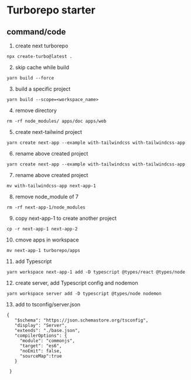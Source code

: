 # Turborepo starter


## command/code

1. create next turborepo
 ```text
 npx create-turbo@latest .
 ```
 
2. skip cache while build
 ```text
 yarn build --force
 ```

 3. build a specific project
 ```text
yarn build --scope=<workspace_name>
 ```

  4. remove directory
 ```text
rm -rf node_modules/ apps/doc apps/web
 ``` 

   5. create next-tailwind project
 ```text
yarn create next-app --example with-tailwindcss with-tailwindcss-app 
 ``` 
  
  6. rename above created project
 ```text
yarn create next-app --example with-tailwindcss with-tailwindcss-app 
 ``` 

7. rename above created project
 ```text
mv with-tailwindcss-app next-app-1
 ``` 

8. remove node_module of 7
 ```text
rm -rf next-app-1/node_modules
 ``` 

9. copy next-app-1 to create another project
 ```text
cp -r next-app-1 next-app-2
 ``` 

 10. cmove apps in workspace
 ```text
mv next-app-1 turborepo/apps
 ``` 

11. add Typescript
 ```text
yarn workspace next-app-1 add -D typescript @types/react @types/node
 ``` 

 12. create server, add Typescript config and nodemon
 ```text
yarn workspace server add -D typescript @types/node nodemon
 ``` 

 13. add to tsconfig/server.json

 ```text
 {
    "$schema": "https://json.schemastore.org/tsconfig",
    "display": "Server",
    "extends": "./base.json",
    "compilerOptions": {
      "module": "commonjs",
      "target": "es6",
      "noEmit": false,
      "sourceMap":true
    }
    
  } 
 ```
